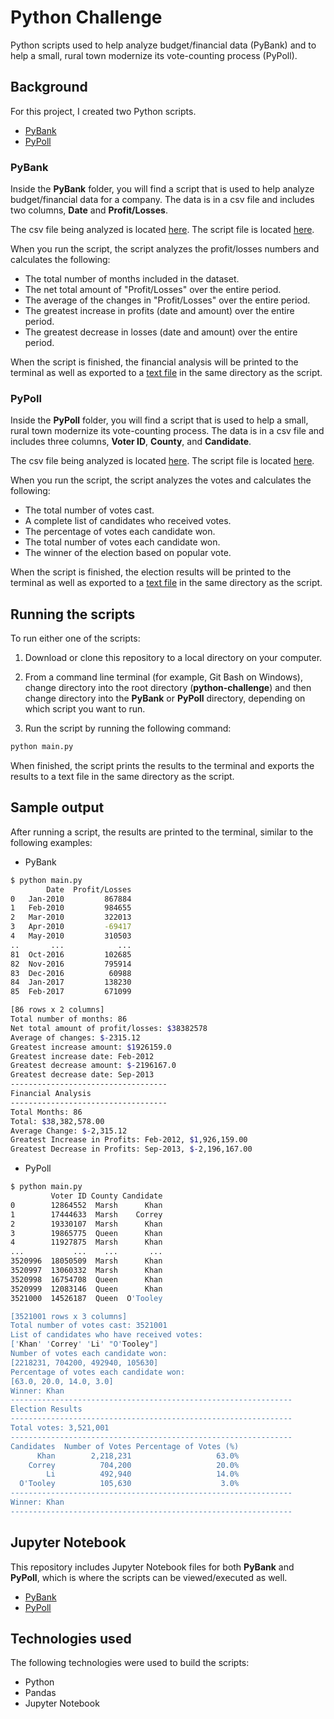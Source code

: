 # Python Challenge

Python scripts used to help analyze budget/financial data (PyBank) and to help a small, rural town modernize its vote-counting process (PyPoll).

## Background

For this project, I created two Python scripts.

* [PyBank](#pybank)
* [PyPoll](#pypoll)


### <a name="pybank"></a>PyBank

Inside the **PyBank** folder, you will find a script that is used to help analyze budget/financial data for a company. The data is in a csv file and includes two columns, **Date** and **Profit/Losses**. 

The csv file being analyzed is located [here](./PyBank/Resources/budget_data.csv).
The script file is located [here](./PyBank/main.py).

When you run the script, the script analyzes the profit/losses numbers and calculates the following:

* The total number of months included in the dataset.
* The net total amount of "Profit/Losses" over the entire period.
* The average of the changes in "Profit/Losses" over the entire period.
* The greatest increase in profits (date and amount) over the entire period.
* The greatest decrease in losses (date and amount) over the entire period.

When the script is finished, the financial analysis will be printed to the terminal as well as exported to a [text file](./PyBank/financial_results.txt) in the same directory as the script.

### <a name="pypoll"></a>PyPoll

Inside the **PyPoll** folder, you will find a script that is used to help a small, rural town modernize its vote-counting process. The data is in a csv file and includes three columns, **Voter ID**, **County**, and **Candidate**. 

The csv file being analyzed is located [here](./PyPoll/Resources/election_data.csv).
The script file is located [here](./PyPoll/main.py).

When you run the script, the script analyzes the votes and calculates the following:

* The total number of votes cast.
* A complete list of candidates who received votes.
* The percentage of votes each candidate won.
* The total number of votes each candidate won.
* The winner of the election based on popular vote.

When the script is finished, the election results will be printed to the terminal as well as exported to a [text file](./PyPoll/election_results.txt) in the same directory as the script.

## Running the scripts

To run either one of the scripts:

1. Download or clone this repository to a local directory on your computer.

2. From a command line terminal (for example, Git Bash on Windows), change directory into the root directory (**python-challenge**) and then change directory into the **PyBank** or **PyPoll** directory, depending on which script you want to run.

3. Run the script by running the following command:

  ```bash
  python main.py
  ```

When finished, the script prints the results to the terminal and exports the results to a text file in the same directory as the script.

## Sample output

After running a script, the results are printed to the terminal, similar to the following examples:

* PyBank

```bash
$ python main.py
        Date  Profit/Losses
0   Jan-2010         867884
1   Feb-2010         984655
2   Mar-2010         322013
3   Apr-2010         -69417
4   May-2010         310503
..       ...            ...
81  Oct-2016         102685
82  Nov-2016         795914
83  Dec-2016          60988
84  Jan-2017         138230
85  Feb-2017         671099

[86 rows x 2 columns]
Total number of months: 86
Net total amount of profit/losses: $38382578
Average of changes: $-2315.12
Greatest increase amount: $1926159.0
Greatest increase date: Feb-2012
Greatest decrease amount: $-2196167.0
Greatest decrease date: Sep-2013
-----------------------------------
Financial Analysis
-----------------------------------
Total Months: 86
Total: $38,382,578.00
Average Change: $-2,315.12
Greatest Increase in Profits: Feb-2012, $1,926,159.00
Greatest Decrease in Profits: Sep-2013, $-2,196,167.00
```

* PyPoll

```bash
$ python main.py
         Voter ID County Candidate
0        12864552  Marsh      Khan
1        17444633  Marsh    Correy
2        19330107  Marsh      Khan
3        19865775  Queen      Khan
4        11927875  Marsh      Khan
...           ...    ...       ...
3520996  18050509  Marsh      Khan
3520997  13060332  Marsh      Khan
3520998  16754708  Queen      Khan
3520999  12083146  Queen      Khan
3521000  14526187  Queen  O'Tooley

[3521001 rows x 3 columns]
Total number of votes cast: 3521001
List of candidates who have received votes:
['Khan' 'Correy' 'Li' "O'Tooley"]
Number of votes each candidate won:
[2218231, 704200, 492940, 105630]
Percentage of votes each candidate won:
[63.0, 20.0, 14.0, 3.0]
Winner: Khan
---------------------------------------------------------------
Election Results
---------------------------------------------------------------
Total votes: 3,521,001
---------------------------------------------------------------
Candidates  Number of Votes Percentage of Votes (%)
      Khan        2,218,231                   63.0%
    Correy          704,200                   20.0%
        Li          492,940                   14.0%
  O'Tooley          105,630                    3.0%
---------------------------------------------------------------
Winner: Khan
---------------------------------------------------------------
```


## Jupyter Notebook

This repository includes Jupyter Notebook files for both **PyBank** and **PyPoll**, which is where the scripts can be viewed/executed as well.

* [PyBank](./PyBank/PyBank.ipynb)
* [PyPoll](./PyPoll/PyPoll.ipynb)

## Technologies used

The following technologies were used to build the scripts:

* Python
* Pandas
* Jupyter Notebook